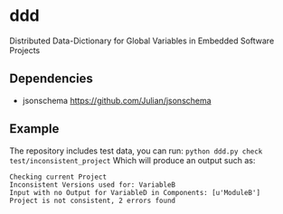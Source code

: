 # ddd
Distributed Data-Dictionary for Global Variables in Embedded Software Projects
## Dependencies
- jsonschema https://github.com/Julian/jsonschema

## Example
The repository includes test data, you can run:
`python ddd.py check test/inconsistent_project`
Which will produce an output such as:
```
Checking current Project
Inconsistent Versions used for: VariableB
Input with no Output for VariableD in Components: [u'ModuleB']
Project is not consistent, 2 errors found
```
